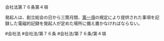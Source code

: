 会社法第７６条第４項

発起人は、創立総会の日から三箇月間、[第一項](会社法＿＿＿＿第７６条第１項)の規定により提供された事項を記録した電磁的記録を発起人が定めた場所に備え置かなければならない。

#会社法
#会社法/第７６条
#会社法/第７６条/第４項
